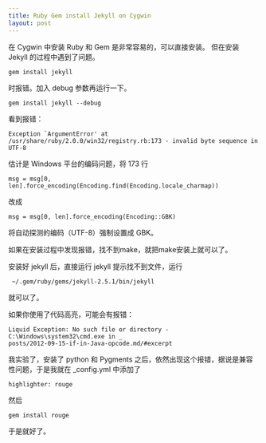 ```yaml
---
title: Ruby Gem install Jekyll on Cygwin
layout: post
---
```


在 Cygwin 中安装 Ruby 和 Gem 是非常容易的，可以直接安装。
但在安装 Jekyll 的过程中遇到了问题。

    gem install jekyll

时报错。加入 debug 参数再运行一下。

    gem install jekyll --debug

看到报错：

    Exception `ArgumentError' at /usr/share/ruby/2.0.0/win32/registry.rb:173 - invalid byte sequence in UTF-8

估计是 Windows 平台的编码问题，将 173 行

    msg = msg[0, len].force_encoding(Encoding.find(Encoding.locale_charmap))

改成

    msg = msg[0, len].force_encoding(Encoding::GBK)

将自动探测的编码（UTF-8）强制设置成 GBK。

如果在安装过程中发现报错，找不到make，就把make安装上就可以了。

安装好 jekyll 后，直接运行 jekyll 提示找不到文件，运行

     ~/.gem/ruby/gems/jekyll-2.5.1/bin/jekyll

就可以了。

如果你使用了代码高亮，可能会有报错：

    Liquid Exception: No such file or directory - C:\Windows\system32\cmd.exe in _                                                                                      posts/2012-09-15-if-in-Java-opcode.md/#excerpt

我实验了，安装了 python 和 Pygments 之后，依然出现这个报错，据说是兼容性问题，于是我就在 _config.yml 中添加了

    highlighter: rouge

然后

    gem install rouge

于是就好了。